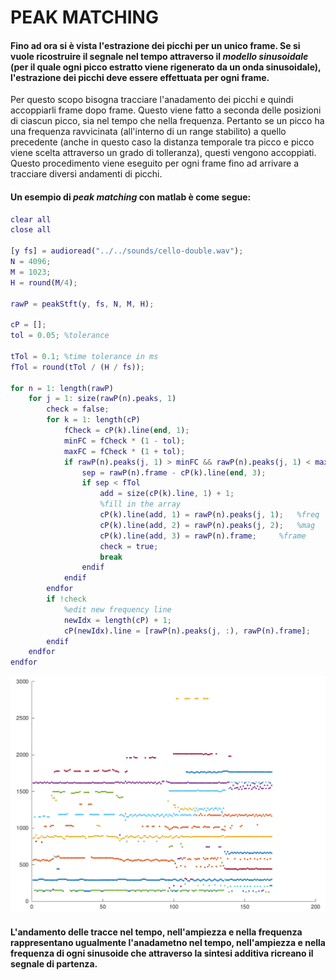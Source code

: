 # PEAK MATCHING

#### Fino ad ora si è vista l'estrazione dei picchi per un unico frame. Se si vuole ricostruire il segnale nel tempo attraverso il *modello sinusoidale* (per il quale ogni picco estratto viene rigenerato da un onda sinusoidale), l'estrazione dei picchi deve essere effettuata per ogni frame.</br>
Per questo scopo bisogna tracciare l'anadamento dei picchi e quindi accoppiarli frame dopo frame. Questo viene fatto a seconda delle posizioni di ciascun picco, sia nel tempo che nella frequenza. Pertanto se un picco ha una frequenza ravvicinata (all'interno di un range stabilito) a quello precedente (anche in questo caso la distanza temporale tra picco e picco viene scelta attraverso un grado di tolleranza), questi vengono accoppiati. Questo procedimento viene eseguito per ogni frame fino ad arrivare a tracciare diversi andamenti di picchi.</br>

#### Un esempio di *peak matching* con matlab è come segue:

```matlab
clear all
close all

[y fs] = audioread("../../sounds/cello-double.wav");
N = 4096;
M = 1023;
H = round(M/4);

rawP = peakStft(y, fs, N, M, H);

cP = [];
tol = 0.05;	%tolerance

tTol = 0.1;	%time tolerance in ms
fTol = round(tTol / (H / fs));

for n = 1: length(rawP)
	for j = 1: size(rawP(n).peaks, 1)
		check = false;
		for k = 1: length(cP)
			fCheck = cP(k).line(end, 1);
			minFC = fCheck * (1 - tol);
			maxFC = fCheck * (1 + tol);
			if rawP(n).peaks(j, 1) > minFC && rawP(n).peaks(j, 1) < maxFC
				sep = rawP(n).frame - cP(k).line(end, 3);
				if sep < fTol
					add = size(cP(k).line, 1) + 1;
					%fill in the array
					cP(k).line(add, 1) = rawP(n).peaks(j, 1);	%freq
					cP(k).line(add, 2) = rawP(n).peaks(j, 2);	%mag	
					cP(k).line(add, 3) = rawP(n).frame;		%frame
					check = true;
					break
				endif
			endif
		endfor
		if !check 
			%edit new frequency line
			newIdx = length(cP) + 1;
			cP(newIdx).line = [rawP(n).peaks(j, :), rawP(n).frame];
		endif
	endfor
endfor
```

<p aling='center'>
	<img src='img/plot.png'>
</p>

#### L'andamento delle tracce nel tempo, nell'ampiezza e nella frequenza rappresentano ugualmente l'anadametno nel tempo, nell'ampiezza e nella frequenza di ogni sinusoide che attraverso la sintesi additiva ricreano il segnale di partenza.
